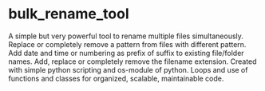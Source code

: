 # bulk_rename_tool
A simple but very powerful tool to rename multiple files simultaneously. Replace or completely remove a pattern from files with different pattern. Add date and time or numbering as prefix of suffix to existing file/folder names. Add, replace or completely remove the filename extension. Created with simple python scripting and os-module of python. Loops and use of functions and classes for organized, scalable, maintainable code.
